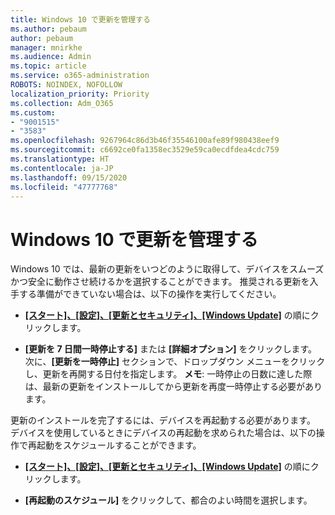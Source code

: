 ```yaml
---
title: Windows 10 で更新を管理する
ms.author: pebaum
author: pebaum
manager: mnirkhe
ms.audience: Admin
ms.topic: article
ms.service: o365-administration
ROBOTS: NOINDEX, NOFOLLOW
localization_priority: Priority
ms.collection: Adm_O365
ms.custom:
- "9001515"
- "3583"
ms.openlocfilehash: 9267964c86d3b46f35546100afe89f980438eef9
ms.sourcegitcommit: c6692ce0fa1358ec3529e59ca0ecdfdea4cdc759
ms.translationtype: HT
ms.contentlocale: ja-JP
ms.lasthandoff: 09/15/2020
ms.locfileid: "47777768"
---
```

# <a name="manage-updates-in-windows-10"></a>Windows 10 で更新を管理する

Windows 10 では、最新の更新をいつどのように取得して、デバイスをスムーズかつ安全に動作させ続けるかを選択することができます。 推奨される更新を入手する準備ができていない場合は、以下の操作を実行してください。

- **[[スタート]、[設定]、[更新とセキュリティ]、[Windows Update]](ms-settings:windowsupdate)** の順にクリックします。

- **[更新を 7 日間一時停止する]** または **[詳細オプション]** をクリックします。 次に、**[更新を一時停止]** セクションで、ドロップダウン メニューをクリックし、更新を再開する日付を指定します。 **メモ**: 一時停止の日数に達した際は、最新の更新をインストールしてから更新を再度一時停止する必要があります。

更新のインストールを完了するには、デバイスを再起動する必要があります。 デバイスを使用しているときにデバイスの再起動を求められた場合は、以下の操作で再起動をスケジュールすることができます。

- **[[スタート]、[設定]、[更新とセキュリティ]、[Windows Update]](ms-settings:windowsupdate)** の順にクリックします。

- **[再起動のスケジュール]** をクリックして、都合のよい時間を選択します。
